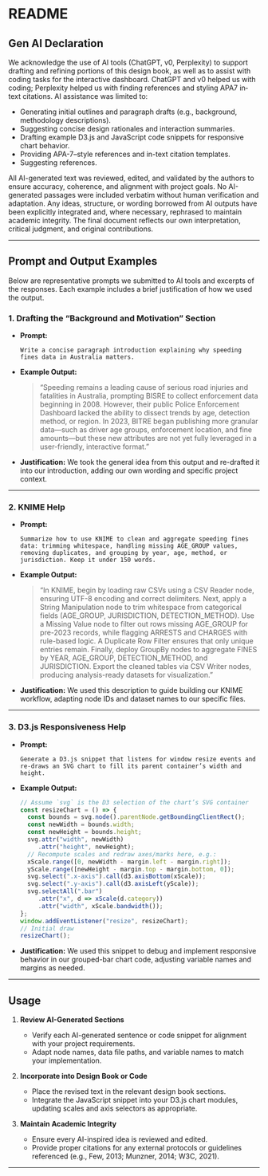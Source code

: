 # README

## Gen AI Declaration

We acknowledge the use of AI tools (ChatGPT, v0, Perplexity) to support drafting and refining portions of this design book, as well as to assist with coding tasks for the interactive dashboard. ChatGPT and v0 helped us with coding; Perplexity helped us with finding references and styling APA7 in‐text citations. AI assistance was limited to:

* Generating initial outlines and paragraph drafts (e.g., background, methodology descriptions).
* Suggesting concise design rationales and interaction summaries.
* Drafting example D3.js and JavaScript code snippets for responsive chart behavior.
* Providing APA-7–style references and in-text citation templates.
* Suggesting references.

All AI-generated text was reviewed, edited, and validated by the authors to ensure accuracy, coherence, and alignment with project goals. No AI-generated passages were included verbatim without human verification and adaptation. Any ideas, structure, or wording borrowed from AI outputs have been explicitly integrated and, where necessary, rephrased to maintain academic integrity. The final document reflects our own interpretation, critical judgment, and original contributions.

---

## Prompt and Output Examples

Below are representative prompts we submitted to AI tools and excerpts of the responses. Each example includes a brief justification of how we used the output.

### 1. Drafting the “Background and Motivation” Section

* **Prompt:**

  ```
  Write a concise paragraph introduction explaining why speeding fines data in Australia matters.
  ```

* **Example Output:**

  > “Speeding remains a leading cause of serious road injuries and fatalities in Australia, prompting BISRE to collect enforcement data beginning in 2008. However, their public Police Enforcement Dashboard lacked the ability to dissect trends by age, detection method, or region. In 2023, BITRE began publishing more granular data—such as driver age groups, enforcement location, and fine amounts—but these new attributes are not yet fully leveraged in a user-friendly, interactive format.”

* **Justification:**
  We took the general idea from this output and re-drafted it into our introduction, adding our own wording and specific project context.

---

### 2. KNIME Help

* **Prompt:**

  ```
  Summarize how to use KNIME to clean and aggregate speeding fines data: trimming whitespace, handling missing AGE_GROUP values, removing duplicates, and grouping by year, age, method, or jurisdiction. Keep it under 150 words.
  ```

* **Example Output:**

  > “In KNIME, begin by loading raw CSVs using a CSV Reader node, ensuring UTF-8 encoding and correct delimiters. Next, apply a String Manipulation node to trim whitespace from categorical fields (AGE\_GROUP, JURISDICTION, DETECTION\_METHOD). Use a Missing Value node to filter out rows missing AGE\_GROUP for pre-2023 records, while flagging ARRESTS and CHARGES with rule-based logic. A Duplicate Row Filter ensures that only unique entries remain. Finally, deploy GroupBy nodes to aggregate FINES by YEAR, AGE\_GROUP, DETECTION\_METHOD, and JURISDICTION. Export the cleaned tables via CSV Writer nodes, producing analysis-ready datasets for visualization.”

* **Justification:**
  We used this description to guide building our KNIME workflow, adapting node IDs and dataset names to our specific files.

---

### 3. D3.js Responsiveness Help

* **Prompt:**

  ```
  Generate a D3.js snippet that listens for window resize events and re-draws an SVG chart to fill its parent container’s width and height.
  ```

* **Example Output:**

  ```javascript
  // Assume `svg` is the D3 selection of the chart’s SVG container
  const resizeChart = () => {
    const bounds = svg.node().parentNode.getBoundingClientRect();
    const newWidth = bounds.width;
    const newHeight = bounds.height;
    svg.attr("width", newWidth)
       .attr("height", newHeight);
    // Recompute scales and redraw axes/marks here, e.g.:
    xScale.range([0, newWidth - margin.left - margin.right]);
    yScale.range([newHeight - margin.top - margin.bottom, 0]);
    svg.select(".x-axis").call(d3.axisBottom(xScale));
    svg.select(".y-axis").call(d3.axisLeft(yScale));
    svg.selectAll(".bar")
       .attr("x", d => xScale(d.category))
       .attr("width", xScale.bandwidth());
  };
  window.addEventListener("resize", resizeChart);
  // Initial draw
  resizeChart();
  ```

* **Justification:**
  We used this snippet to debug and implement responsive behavior in our grouped-bar chart code, adjusting variable names and margins as needed.

---

## Usage

1. **Review AI-Generated Sections**

   * Verify each AI-generated sentence or code snippet for alignment with your project requirements.
   * Adapt node names, data file paths, and variable names to match your implementation.

2. **Incorporate into Design Book or Code**

   * Place the revised text in the relevant design book sections.
   * Integrate the JavaScript snippet into your D3.js chart modules, updating scales and axis selectors as appropriate.

3. **Maintain Academic Integrity**

   * Ensure every AI-inspired idea is reviewed and edited.
   * Provide proper citations for any external protocols or guidelines referenced (e.g., Few, 2013; Munzner, 2014; W3C, 2021).

---
